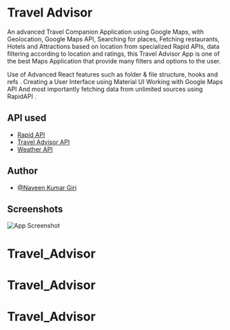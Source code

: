 
# Travel Advisor

An advanced Travel Companion Application using Google Maps, with Geolocation, Google Maps API, Searching for places, Fetching restaurants, Hotels and Attractions based on location from specialized Rapid APIs, data filtering according to location and ratings, this Travel Advisor App is one of the best Maps Application that provide many filters and options to the user.

Use of Advanced React features such as folder & file structure, hooks and refs
. Creating a User Interface using Material UI
Working with Google Maps API
And most importantly fetching data from unlimited sources using RapidAPI
.


## API used

 - [Rapid API](https://rapidapi.com/hub?utm_source=youtube.com%2FJavaScriptMastery&utm_medium=DevRel&utm_campaign=DevRel)
 - [Travel Advisor API](https://rapidapi.com/apidojo/api/travel-advisor?utm_source=youtube.com%2FJavaScriptMastery&utm_medium=DevRel&utm_campaign=DevRel)
 - [Weather API](https://rapidapi.com/category/Weather)


## Author

- [@Naveen Kumar Giri](https://github.com/blaze7frost)


## Screenshots

![App Screenshot](https://camo.githubusercontent.com/31b807036d43425ae2e7e591e6cf455794e44a23052bcb3915fa2e7bba444874/68747470733a2f2f692e6962622e636f2f71706832635a6e2f696d6167652e706e6767)



# Travel_Advisor
# Travel_Advisor
# Travel_Advisor
